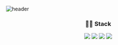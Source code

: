 
![header](https://capsule-render.vercel.app/api?type=wave&color=auto&height=200&section=header&text=Hi,I’m&#64;guma_zz&fontSize=50)

<div align=center><h3>👨‍🔧 Stack</h3>

<img src="https://img.shields.io/badge/Python-3776AB?style=for-the-badge&logo=Python&logoColor=white">
<img src="https://img.shields.io/badge/JavaScript-F7DF1E?style=for-the-badge&logo=JavaScript&logoColor=white">
<img src="https://img.shields.io/badge/MySQL-4479A1?style=for-the-badge&logo=MySQL&logoColor=white">
<img src="https://img.shields.io/badge/Eclipse IDE-2C2255?style=for-the-badge&logo=Eclipse IDE&logoColor=white">
</div>
